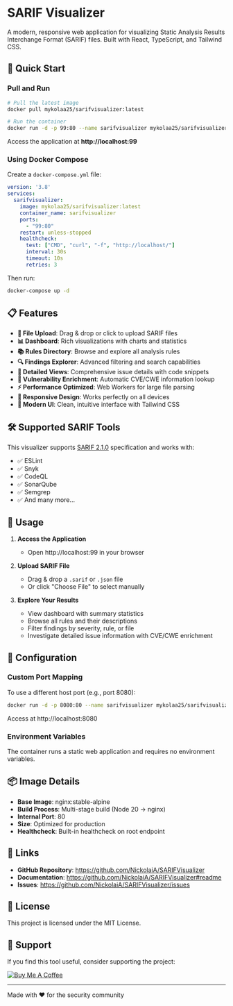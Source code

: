 # SARIF Visualizer

A modern, responsive web application for visualizing Static Analysis Results Interchange Format (SARIF) files. Built with React, TypeScript, and Tailwind CSS.

## 🚀 Quick Start

### Pull and Run

```bash
# Pull the latest image
docker pull mykolaa25/sarifvisualizer:latest

# Run the container
docker run -d -p 99:80 --name sarifvisualizer mykolaa25/sarifvisualizer:latest
```

Access the application at **http://localhost:99**

### Using Docker Compose

Create a `docker-compose.yml` file:

```yaml
version: '3.8'
services:
  sarifvisualizer:
    image: mykolaa25/sarifvisualizer:latest
    container_name: sarifvisualizer
    ports:
      - "99:80"
    restart: unless-stopped
    healthcheck:
      test: ["CMD", "curl", "-f", "http://localhost/"]
      interval: 30s
      timeout: 10s
      retries: 3
```

Then run:

```bash
docker-compose up -d
```

## 📋 Features

- **📁 File Upload**: Drag & drop or click to upload SARIF files
- **📊 Dashboard**: Rich visualizations with charts and statistics
- **📚 Rules Directory**: Browse and explore all analysis rules
- **🔍 Findings Explorer**: Advanced filtering and search capabilities
- **📄 Detailed Views**: Comprehensive issue details with code snippets
- **🔗 Vulnerability Enrichment**: Automatic CVE/CWE information lookup
- **⚡ Performance Optimized**: Web Workers for large file parsing
- **📱 Responsive Design**: Works perfectly on all devices
- **🎨 Modern UI**: Clean, intuitive interface with Tailwind CSS

## 🛠️ Supported SARIF Tools

This visualizer supports [SARIF 2.1.0](https://docs.oasis-open.org/sarif/sarif/v2.1.0/sarif-v2.1.0.html) specification and works with:

- ✅ ESLint
- ✅ Snyk
- ✅ CodeQL
- ✅ SonarQube
- ✅ Semgrep
- ✅ And many more...

## 📖 Usage

1. **Access the Application**
   - Open http://localhost:99 in your browser

2. **Upload SARIF File**
   - Drag & drop a `.sarif` or `.json` file
   - Or click "Choose File" to select manually

3. **Explore Your Results**
   - View dashboard with summary statistics
   - Browse all rules and their descriptions
   - Filter findings by severity, rule, or file
   - Investigate detailed issue information with CVE/CWE enrichment

## 🔧 Configuration

### Custom Port Mapping

To use a different host port (e.g., port 8080):

```bash
docker run -d -p 8080:80 --name sarifvisualizer mykolaa25/sarifvisualizer:latest
```

Access at http://localhost:8080

### Environment Variables

The container runs a static web application and requires no environment variables.

## 📦 Image Details

- **Base Image**: nginx:stable-alpine
- **Build Process**: Multi-stage build (Node 20 → nginx)
- **Internal Port**: 80
- **Size**: Optimized for production
- **Healthcheck**: Built-in healthcheck on root endpoint

## 🔗 Links

- **GitHub Repository**: https://github.com/NickolaiA/SARIFVisualizer
- **Documentation**: https://github.com/NickolaiA/SARIFVisualizer#readme
- **Issues**: https://github.com/NickolaiA/SARIFVisualizer/issues

## 📄 License

This project is licensed under the MIT License.

## 💝 Support

If you find this tool useful, consider supporting the project:

[![Buy Me A Coffee](https://img.shields.io/badge/Buy%20Me%20A%20Coffee-support-yellow.svg?style=flat&logo=buy-me-a-coffee)](https://buymeacoffee.com/nick_a)

---

Made with ❤️ for the security community
